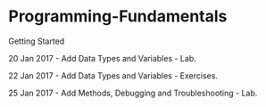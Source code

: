 # Programming-Fundamentals
Getting Started

20 Jan 2017 - Add Data Types and Variables - Lab.

22 Jan 2017 - Add Data Types and Variables - Exercises.

25 Jan 2017 - Add Methods, Debugging and Troubleshooting - Lab.
